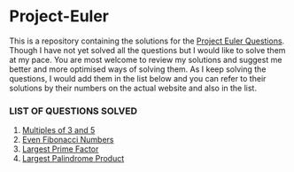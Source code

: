 # Project-Euler

This is a repository containing the solutions for the [Project Euler Questions](https://projecteuler.net/archives). Though I have not yet solved all the questions but I would like to solve them at my pace. You are most welcome to review my solutions and suggest me better and more optimised ways of solving them. As I keep solving the questions, I would add them in the list below and you can refer to their solutions by their numbers on the actual website and also in the list.

### LIST OF QUESTIONS SOLVED

1. [Multiples of 3 and 5](https://projecteuler.net/problem=1)
2. [Even Fibonacci Numbers](https://projecteuler.net/problem=2)
3. [Largest Prime Factor](https://projecteuler.net/problem=3)
4. [Largest Palindrome Product](https://projecteuler.net/problem=4)